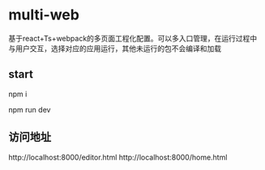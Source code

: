 # multi-web
基于react+Ts+webpack的多页面工程化配置。可以多入口管理，在运行过程中与用户交互，选择对应的应用运行，其他未运行的包不会编译和加载

## start

npm i

npm run dev

## 访问地址
http://localhost:8000/editor.html
http://localhost:8000/home.html